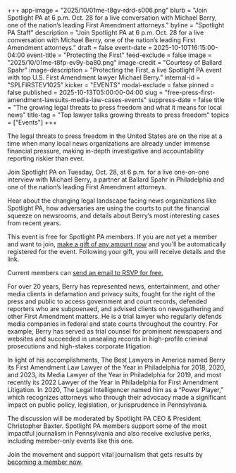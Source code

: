 +++
app-image = "2025/10/01me-t8gv-rdrd-s006.png"
blurb = "Join Spotlight PA at 6 p.m. Oct. 28 for a live conversation with Michael Berry, one of the nation’s leading First Amendment attorneys."
byline = "Spotlight PA Staff"
description = "Join Spotlight PA at 6 p.m. Oct. 28 for a live conversation with Michael Berry, one of the nation’s leading First Amendment attorneys."
draft = false
event-date = 2025-10-10T16:15:00-04:00
event-title = "Protecting the First"
feed-exclude = false
image = "2025/10/01me-t8fp-ev9y-ba80.png"
image-credit = "Courtesy of Ballard Spahr"
image-description = "Protecting the First, a live Spotlight PA event with top U.S. First Amendment lawyer Michael Berry."
internal-id = "SPLFIRSTEV1025"
kicker = "EVENTS"
modal-exclude = false
pinned = false
published = 2025-10-13T05:00:00-04:00
slug = "free-press-first-amendment-lawsuits-media-law-cases-events"
suppress-date = false
title = "The growing legal threats to press freedom and what it means for local news"
title-tag = "Top lawyer talks growing threats to press freedom"
topics = ["Events"]
+++

The legal threats to press freedom in the United States are on the rise at a time when many local news organizations are already under immense financial pressure, making in-depth investigative and accountability reporting riskier than ever.

Join Spotlight PA on Tuesday, Oct. 28, at 6 p.m. for a live one-on-one interview with Michael Berry, a partner at Ballard Spahr in Philadelphia and one of the nation’s leading First Amendment attorneys.

Hear about the changing legal landscape facing news organizations like Spotlight PA, how adversaries are using the courts to put the financial squeeze on newsrooms, and details about Berry’s most interesting cases from recent years.

This event is free for Spotlight PA members. If you are not yet a member and want to join, <a href="https://spotlightpa.donorsupport.co/page/donate-onetime?utm_campaign=berry_event_registration">make a gift of any amount now</a> and you’ll be automatically registered for the event. Following your gift, you will receive details and the link.

<center><a href="#XDJJAJPR" style="display: none"></a></center>

Current members can <a href="mailto:membership@spotlightpa.org">send an email to RSVP for free.</a>

For over 20 years, Berry has represented news, entertainment, and other media clients in defamation and privacy suits, fought for the right of the press and public to access government and court records, defended reporters who are subpoenaed, and advised clients on newsgathering and other First Amendment matters. He is a trial lawyer who regularly defends media companies in federal and state courts throughout the country. For example, Berry has served as trial counsel for prominent newspapers and websites and succeeded in unsealing records in high-profile criminal prosecutions and high-stakes corporate litigation.

In light of his accomplishments, The Best Lawyers in America named Berry its First Amendment Law Lawyer of the Year in Philadelphia for 2018, 2020, and 2023, its Media Lawyer of the Year in Philadelphia for 2019, and most recently its 2022 Lawyer of the Year in Philadelphia for First Amendment Litigation. In 2020, The Legal Intelligencer named him as a “Power Player,” which recognizes attorneys who through their advocacy made a significant impact on public policy, legislation, or jurisprudence in Pennsylvania.

The discussion will be moderated by Spotlight PA CEO &amp; President Christopher Baxter. Spotlight PA members support some of the most impactful journalism in Pennsylvania and also receive exclusive perks, including member-only events like this one.

Join the movement and support vital journalism that gets results by <a href="https://spotlightpa.donorsupport.co/page/donate-onetime?utm_campaign=berry_event_registration">becoming a member now</a>.<strong></strong>
